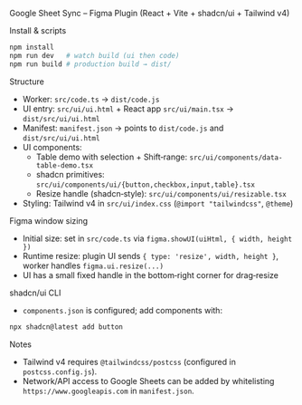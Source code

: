 Google Sheet Sync – Figma Plugin (React + Vite + shadcn/ui + Tailwind v4)

Install & scripts

```bash
npm install
npm run dev   # watch build (ui then code)
npm run build # production build → dist/
```

Structure
- Worker: `src/code.ts` → `dist/code.js`
- UI entry: `src/ui/ui.html` + React app `src/ui/main.tsx` → `dist/src/ui/ui.html`
- Manifest: `manifest.json` → points to `dist/code.js` and `dist/src/ui/ui.html`
- UI components:
  - Table demo with selection + Shift‑range: `src/ui/components/data-table-demo.tsx`
  - shadcn primitives: `src/ui/components/ui/{button,checkbox,input,table}.tsx`
  - Resize handle (shadcn‑style): `src/ui/components/ui/resizable.tsx`
- Styling: Tailwind v4 in `src/ui/index.css` (`@import "tailwindcss"`, `@theme`)

Figma window sizing
- Initial size: set in `src/code.ts` via `figma.showUI(uiHtml, { width, height })`
- Runtime resize: plugin UI sends `{ type: 'resize', width, height }`, worker handles `figma.ui.resize(...)`
- UI has a small fixed handle in the bottom‑right corner for drag‑resize

shadcn/ui CLI
- `components.json` is configured; add components with:
```bash
npx shadcn@latest add button
```

Notes
- Tailwind v4 requires `@tailwindcss/postcss` (configured in `postcss.config.js`).
- Network/API access to Google Sheets can be added by whitelisting `https://www.googleapis.com` in `manifest.json`.

